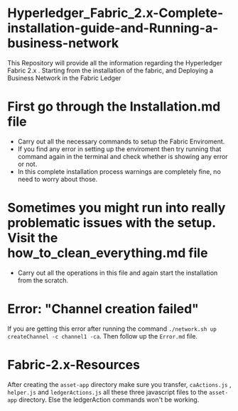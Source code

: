# Hyperledger_Fabric_2.x-Complete-installation-guide-and-Running-a-business-network
This Repository will provide all the information regarding the Hyperledger Fabric 2.x . Starting from the installation of  the fabric, and Deploying a Business Network in the Fabric Ledger

# First go through the Installation.md file
* Carry out all the necessary commands to setup the Fabric Enviroment.
* If you find any error in setting up the enviroment then try running that command again in the terminal and check whether is showing any error or not.
* In this complete installation process warnings are completely fine, no need to worry about those. 

# Sometimes you might run into really problematic issues with the setup. Visit the how_to_clean_everything.md file
* Carry out all the operations in this file and again start the installation from the scratch.

# Error: "Channel creation failed"
If you are getting this error after running the command ` ./network.sh up createChannel -c channel1 -ca `.
Then follow up the `Error.md` file.

# Fabric-2.x-Resources 
After creating the `asset-app` directory make sure you transfer, `caActions.js` , `helper.js` and `ledgerActions.js` all these three javascript files to the `asset-app` directory. Else the ledgerAction commands won't be working.
